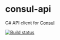consul-api
==========

C# API client for [Consul](https://www.consul.io/)

[![Build status](https://ci.appveyor.com/api/projects/status/b6l1hfiknqjxogrf?svg=true)](https://ci.appveyor.com/project/danesparza/consul-api)
